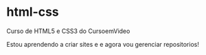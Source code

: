 # html-css
Curso de HTML5 e CSS3 do CursoemVideo

Estou aprendendo a criar sites e e agora vou gerenciar repositorios!
